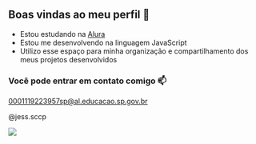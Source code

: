 ## Boas vindas ao meu perfil 🐶



- Estou estudando na [Alura](https://www.alura.com.br)
- Estou me desenvolvendo na linguagem JavaScript
- Utilizo esse espaço para minha organização e compartilhamento dos meus projetos desenvolvidos

### Você pode entrar em contato comigo 📫

0001119223957sp@al.educacao.sp.gov.br 

@jess.sccp

![](https://media.tenor.com/5mWkUVF04y4AAAAj/happy-scooby.gif)
